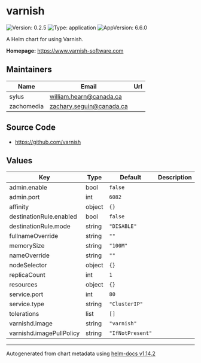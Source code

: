 # varnish

![Version: 0.2.5](https://img.shields.io/badge/Version-0.2.5-informational?style=flat-square) ![Type: application](https://img.shields.io/badge/Type-application-informational?style=flat-square) ![AppVersion: 6.6.0](https://img.shields.io/badge/AppVersion-6.6.0-informational?style=flat-square)

A Helm chart for using Varnish.

**Homepage:** <https://www.varnish-software.com>

## Maintainers

| Name | Email | Url |
| ---- | ------ | --- |
| sylus | <william.hearn@canada.ca> |  |
| zachomedia | <zachary.seguin@canada.ca> |  |

## Source Code

* <https://github.com/varnish>

## Values

| Key | Type | Default | Description |
|-----|------|---------|-------------|
| admin.enable | bool | `false` |  |
| admin.port | int | `6082` |  |
| affinity | object | `{}` |  |
| destinationRule.enabled | bool | `false` |  |
| destinationRule.mode | string | `"DISABLE"` |  |
| fullnameOverride | string | `""` |  |
| memorySize | string | `"100M"` |  |
| nameOverride | string | `""` |  |
| nodeSelector | object | `{}` |  |
| replicaCount | int | `1` |  |
| resources | object | `{}` |  |
| service.port | int | `80` |  |
| service.type | string | `"ClusterIP"` |  |
| tolerations | list | `[]` |  |
| varnishd.image | string | `"varnish"` |  |
| varnishd.imagePullPolicy | string | `"IfNotPresent"` |  |

----------------------------------------------
Autogenerated from chart metadata using [helm-docs v1.14.2](https://github.com/norwoodj/helm-docs/releases/v1.14.2)
